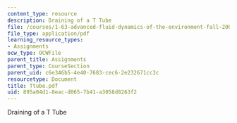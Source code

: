 ```yaml
---
content_type: resource
description: Draining of a T Tube
file: /courses/1-63-advanced-fluid-dynamics-of-the-environment-fall-2002/895a04d18eacd0657b41a3058d8263f2_Ttube.pdf
file_type: application/pdf
learning_resource_types:
- Assignments
ocw_type: OCWFile
parent_title: Assignments
parent_type: CourseSection
parent_uid: c6e346b5-4e40-7683-cec6-2e232671cc3c
resourcetype: Document
title: Ttube.pdf
uid: 895a04d1-8eac-d065-7b41-a3058d8263f2
---
```

Draining of a T Tube